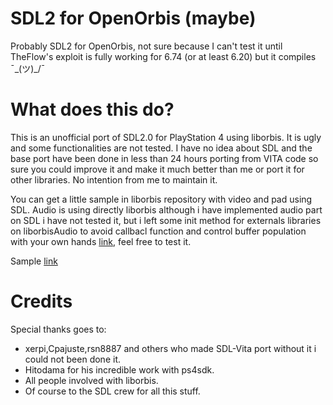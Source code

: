 SDL2 for OpenOrbis (maybe)
======================
Probably SDL2 for OpenOrbis, not sure because I can't test it until TheFlow's exploit is fully working for 6.74 (or at least 6.20) but it compiles ¯\_(ツ)_/¯
 
 What does this do?
===================
 
  This is an unofficial port of SDL2.0 for PlayStation 4 using liborbis. It is ugly and some functionalities are not tested. I have no idea about SDL and the base port have been done in less than 24 hours porting from VITA code so sure you could improve it and make it much better than me or port it for other libraries. No intention from me to maintain it.
  
  You can get a little sample in liborbis repository with video and pad using SDL. Audio is using directly liborbis although i have implemented audio part on SDL i have not tested it, but i left some init method for externals libraries on liborbisAudio to avoid callbacl function and control buffer population with your own hands [link](https://github.com/orbisdev/liborbis/commit/167f8d61984b8ace2991418f41159b1a61fea617#diff-1d1e79ba191df6d3daea56c6f444709a), feel free to test it.
  
  Sample [link](https://github.com/orbiesdev/liborbis/samples/sdl)
  

 Credits
===========================
  
  Special thanks goes to:
  
  - xerpi,Cpajuste,rsn8887 and others who made SDL-Vita port without it i could not been done it.
  - Hitodama for his incredible work with ps4sdk.
  - All people involved with liborbis.
  - Of course to the SDL crew for all this stuff.